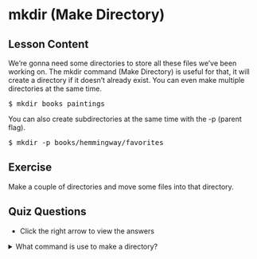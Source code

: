 # mkdir (Make Directory)

## Lesson Content

We’re gonna need some directories to store all these files we’ve been working on. The mkdir command (Make Directory) is useful for that, it will create a directory if it doesn’t already exist. You can even make multiple directories at the same time.

<pre>$ mkdir books paintings</pre>

You can also create subdirectories at the same time with the -p (parent flag).

<pre>$ mkdir -p books/hemmingway/favorites</pre>

## Exercise

Make a couple of directories and move some files into that directory.


## Quiz Questions 

- Click the right arrow to view the answers

<details>
<summary>What command is use to make a directory?</summary>
mkdir
</details>
